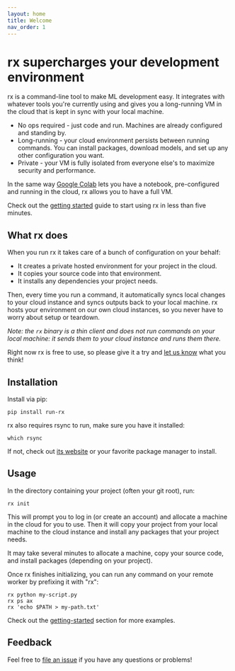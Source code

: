 ```yaml
---
layout: home
title: Welcome
nav_order: 1
---
```


# rx supercharges your development environment

rx is a command-line tool to make ML development easy. It integrates with
whatever tools you're currently using and gives you a long-running VM in the
cloud that is kept in sync with your local machine.

* No ops required - just code and run. Machines are already configured and
  standing by.
* Long-running - your cloud environment persists between running commands. You
  can install packages, download models, and set up any other configuration
  you want.
* Private - your VM is fully isolated from everyone else's to maximize
  security and performance.

In the same way [Google Colab](https://colab.research.google.com/) lets you
have a notebook, pre-configured and running in the cloud, rx allows you to
have a full VM.

Check out the [getting started](/getting-started) guide to start using rx in
less than five minutes.

## What rx does

When you run rx it takes care of a bunch of configuration on your behalf:

* It creates a private hosted environment for your project in the cloud.
* It copies your source code into that environment.
* It installs any dependencies your project needs.

Then, every time you run a command, it automatically syncs local changes to
your cloud instance and syncs outputs back to your local machine. rx hosts
your environment on our own cloud instances, so you never have to worry about
setup or teardown.

*Note: the `rx` binary is a thin client and does not run commands on your local
machine: it sends them to your cloud instance and runs them there.*

Right now rx is free to use, so please give it a try and [let us know](mailto:eng@run-rx.com) what you think!

## Installation

Install via pip:

    pip install run-rx

rx also requires rsync to run, make sure you have it installed:

    which rsync

If not, check out [its website](https://rsync.samba.org/download.html) or your
favorite package manager to install.

## Usage

In the directory containing your project (often your git root), run:

    rx init

This will prompt you to log in (or create an account) and allocate a machine
in the cloud for you to use. Then it will copy your project from your local
machine to the cloud instance and install any packages that your project needs.

It may take several minutes to allocate a machine, copy your source code, and
install packages (depending on your project).

Once rx finishes initializing, you can run any command on your remote worker
by prefixing it with "rx":

    rx python my-script.py
    rx ps ax
    rx 'echo $PATH > my-path.txt'

Check out the [getting-started](/getting-started/) section for more examples.

## Feedback

Feel free to [file an issue](https://github.com/run-rx/rx/issues) if you have
any questions or problems!
